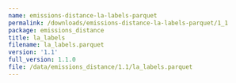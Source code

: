 ```yaml
---
name: emissions-distance-la-labels-parquet
permalink: /downloads/emissions-distance-la-labels-parquet/1_1
package: emissions_distance
title: la_labels
filename: la_labels.parquet
version: '1.1'
full_version: 1.1.0
file: /data/emissions_distance/1.1/la_labels.parquet
---
```

